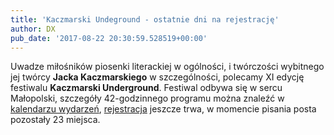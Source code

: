 ```yaml
---
title: 'Kaczmarski Undeground - ostatnie dni na rejestrację'
author: DX
pub_date: '2017-08-22 20:30:59.528519+00:00'
---
```


Uwadze miłośników piosenki literackiej w ogólności, i twórczości wybitnego jej twórcy **Jacka Kaczmarskiego** w szczególności, polecamy XI edycję festiwalu **Kaczmarski Underground**. Festiwal odbywa się w sercu Małopolski, szczegóły 42\-godzinnego programu można znaleźć w [kalendarzu wydarzeń](https://www.piosenkaztekstem.pl/wydarzenia/2017/09/01/xi\-edycja\-festiwalu\-kaczmarski\-underground\-krakow/), [rejestracja](https://fundacjaunderground.pl/w\_11.0\-wysocki%27\-\-2017) jeszcze trwa, w momencie pisania posta pozostały 23 miejsca.